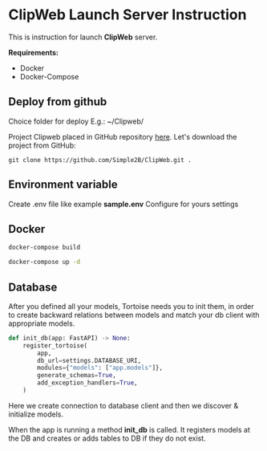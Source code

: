 # ClipWeb Launch Server Instruction

This is instruction for launch **ClipWeb** server.

**Requirements:**

- Docker
- Docker-Compose

## Deploy from github

Choice folder for deploy E.g.: ~/Clipweb/

Project Clipweb placed in GitHub repository [here](https://github.com/Simple2B/ClipWeb).
Let's download the project from GitHub:

```
git clone https://github.com/Simple2B/ClipWeb.git .
```

## Environment variable

Create .env file like example **sample.env**
Configure for yours settings

## Docker

```bash
docker-compose build
```

```bash
docker-compose up -d
```

## Database

After you defined all your models, Tortoise needs you to init them, in order to create backward relations between models and match your db client with appropriate models.

```python
def init_db(app: FastAPI) -> None:
    register_tortoise(
        app,
        db_url=settings.DATABASE_URI,
        modules={"models": ["app.models"]},
        generate_schemas=True,
        add_exception_handlers=True,
    )
```
Here we create connection to database client and then we discover & initialize models.

When the app is running a method **init_db** is called.
It registers models at the DB and creates or adds tables to DB
if they do not exist.
